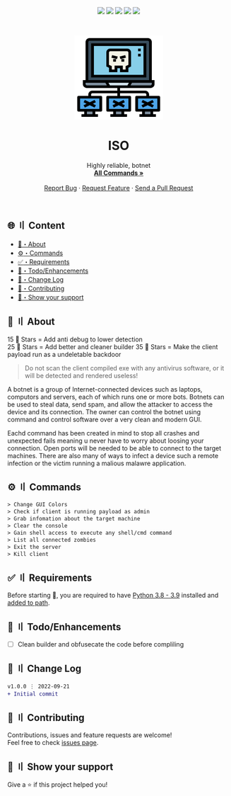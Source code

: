 <p align="center">
  <img src="https://img.shields.io/badge/version-1.0.0-blue.svg?cacheSeconds=2592000" >
  <img src="https://img.shields.io/badge/Maintained%3F-yes-green.svg" >
  <img src="https://img.shields.io/badge/license-MIT-yellow.svg" >
  <img src="https://img.shields.io/github/last-commit/Callumgm/ISO">
  <a href="https://twitter.com/Flashouttt" target="_blank">
    <img src="https://img.shields.io/twitter/follow/Flashouttt.svg?style=social">
  </a>
</p>

<!-- PROJECT LOGO -->
<br />
<p align="center">
  <a href="https://github.com/Callumgm/ISO">
    <img src="./logo.png" alt="Logo" width="200" height="190">
  </a>

  <h1 align="center">ISO</h1>

  <p align="center">
    Highly reliable, botnet
    <br />
    <a href="#commands"><strong>All Commands »</strong></a>
    <br />
    <br />
    <a href="https://github.com/Callumgm/ISO/issues">Report Bug</a>
    ·
    <a href="https://github.com/Callumgm/ISO/issues">Request Feature</a>
    ·
    <a href="https://github.com/Callumgm/ISO/pulls">Send a Pull Request</a>
  </p>
</p>

<br>


## <a id="content"></a>🌐 〢 Content

- [:dart:・About](#about)
- [:gear:・Commands](#commands)
- [:white_check_mark:・Requirements](#requirements)
- [:pushpin:・Todo/Enhancements](#enhancements)
- [:thought_balloon:・Change Log](#changelog)
- [🤝・Contributing](#contributing)
- [🌟・Show your support](#support)
<!-- - [📝・License](#license) -->

## <a id="about"></a>:dart: 〢 About ##


15 🌟 Stars = Add anti debug to lower detection <br>
25 🌟 Stars = Add better and cleaner builder
35 🌟 Stars = Make the client payload run as a undeletable backdoor


> Do not scan the client compiled exe with any antivirus software, or it will be detected and rendered useless!


A botnet is a group of Internet-connected devices such as laptops, computors and servers, each of which runs one or more bots. Botnets can be used to steal data, send spam, and allow the attacker to access the device and its connection. The owner can control the botnet using command and control software over a very clean and modern GUI.

Eachd command has been created in mind to stop all crashes and unexpected fails meaning u never have to worry about loosing your connection. Open ports will be needed to be able to connect to the target machines. There are also many of ways to infect a device such a remote infection or the victim running a malious malawre application.
<br>

## <a id="commands"></a>:gear: 〢 Commands ##

```shell
> Change GUI Colors
> Check if client is running payload as admin
> Grab infomation about the target machine
> Clear the console
> Gain shell access to execute any shell/cmd command
> List all connected zombies
> Exit the server
> Kill client
```

## <a id="requirements"></a>:white_check_mark: 〢 Requirements ##

Before starting :checkered_flag:, you are required to have [Python 3.8 - 3.9](https://www.python.org/downloads/release/python-397/) installed and [added to path](https://docs.blender.org/manual/en/latest/_images/about_contribute_install_windows_installer.png).


## <a id="enhancements"></a>:pushpin: 〢 Todo/Enhancements ##

- [ ] Clean builder and obfusecate the code before compliling



## <a id="changelog"></a>:thought_balloon: 〢 Change Log ##

```diff
v1.0.0 ⋮ 2022-09-21
+ Initial commit
```


## <a id="contributing"></a>🤝 〢 Contributing ##
Contributions, issues and feature requests are welcome!<br />Feel free to check
[issues page](https://github.com/Callumgm/ISO/issues).  


## <a id="support"></a>🌟 〢 Show your support ##
Give a ⭐️ if this project helped you! 


<!-- ## <a id="license"></a>📝 〢 License ##
 Copyright © 2022
[CookiesKush420](https://github.com/Callumgm).<br />  This project is [MIT](https://github.com/Callumgm/ISO/blob/master/LICENSE) licensed. -->
